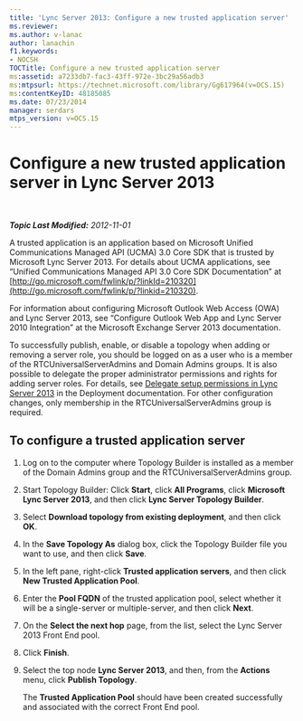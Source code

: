 ```yaml
---
title: 'Lync Server 2013: Configure a new trusted application server'
ms.reviewer: 
ms.author: v-lanac
author: lanachin
f1.keywords:
- NOCSH
TOCTitle: Configure a new trusted application server
ms:assetid: a7233db7-fac3-43ff-972e-3bc29a56adb3
ms:mtpsurl: https://technet.microsoft.com/library/Gg617964(v=OCS.15)
ms:contentKeyID: 48185085
ms.date: 07/23/2014
manager: serdars
mtps_version: v=OCS.15
---
```


<div data-xmlns="http://www.w3.org/1999/xhtml">

<div class="topic" data-xmlns="http://www.w3.org/1999/xhtml" data-msxsl="urn:schemas-microsoft-com:xslt" data-cs="http://msdn.microsoft.com/">

<div data-asp="http://msdn2.microsoft.com/asp">

# Configure a new trusted application server in Lync Server 2013

</div>

<div id="mainSection">

<div id="mainBody">

<span> </span>

_**Topic Last Modified:** 2012-11-01_

A trusted application is an application based on Microsoft Unified Communications Managed API (UCMA) 3.0 Core SDK that is trusted by Microsoft Lync Server 2013. For details about UCMA applications, see “Unified Communications Managed API 3.0 Core SDK Documentation” at [http://go.microsoft.com/fwlink/p/?linkId=210320](http://go.microsoft.com/fwlink/p/?linkid=210320).

For information about configuring Microsoft Outlook Web Access (OWA) and Lync Server 2013, see “Configure Outlook Web App and Lync Server 2010 Integration” at the Microsoft Exchange Server 2013 documentation.

To successfully publish, enable, or disable a topology when adding or removing a server role, you should be logged on as a user who is a member of the RTCUniversalServerAdmins and Domain Admins groups. It is also possible to delegate the proper administrator permissions and rights for adding server roles. For details, see [Delegate setup permissions in Lync Server 2013](lync-server-2013-delegate-setup-permissions.md) in the Deployment documentation. For other configuration changes, only membership in the RTCUniversalServerAdmins group is required.

<div>

## To configure a trusted application server

1.  Log on to the computer where Topology Builder is installed as a member of the Domain Admins group and the RTCUniversalServerAdmins group.

2.  Start Topology Builder: Click **Start**, click **All Programs**, click **Microsoft Lync Server 2013**, and then click **Lync Server Topology Builder**.

3.  Select **Download topology from existing deployment**, and then click **OK**.

4.  In the **Save Topology As** dialog box, click the Topology Builder file you want to use, and then click **Save**.

5.  In the left pane, right-click **Trusted application servers**, and then click **New Trusted Application Pool**.

6.  Enter the **Pool FQDN** of the trusted application pool, select whether it will be a single-server or multiple-server, and then click **Next**.

7.  On the **Select the next hop** page, from the list, select the Lync Server 2013 Front End pool.

8.  Click **Finish**.

9.  Select the top node **Lync Server 2013**, and then, from the **Actions** menu, click **Publish Topology**.
    
    The **Trusted Application Pool** should have been created successfully and associated with the correct Front End pool.

</div>

</div>

<span> </span>

</div>

</div>

</div>

